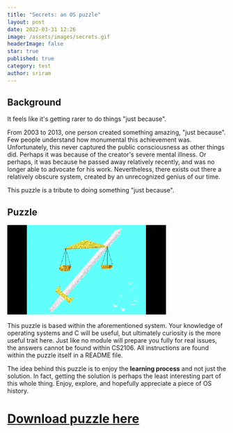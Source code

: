```yaml
---
title: "Secrets: an OS puzzle"
layout: post
date: 2022-03-31 12:26
image: /assets/images/secrets.gif
headerImage: false
star: true
published: true
category: test
author: sriram
---
```


## Background

It feels like it's getting rarer to do things "just because".

From 2003 to 2013, one person created something amazing, "just because". Few people understand how monumental this achievement was. Unfortunately, this never captured the public consciousness as other things did. Perhaps it was because of the creator's severe mental illness. Or perhaps, it was because he passed away relatively recently, and was no longer able to advocate for his work. Nevertheless, there exists out there a relatively obscure system, created by an unrecognized genius of our time.

This puzzle is a tribute to doing something "just because".

## Puzzle

![Secrets](/assets/images/secrets.gif)

This puzzle is based within the aforementioned system. Your knowledge of operating systems and C will be useful, but ultimately curiosity is the more useful trait here. Just like no module will prepare you fully for real issues, the answers cannot be found within CS2106. All instructions are found within the puzzle itself in a README file.

The idea behind this puzzle is to enjoy the **learning process** and not just the solution. In fact, getting the solution is perhaps the least interesting part of this whole thing. Enjoy, explore, and hopefully appreciate a piece of OS history.

# **[Download puzzle here](/assets/secrets.ova)**
